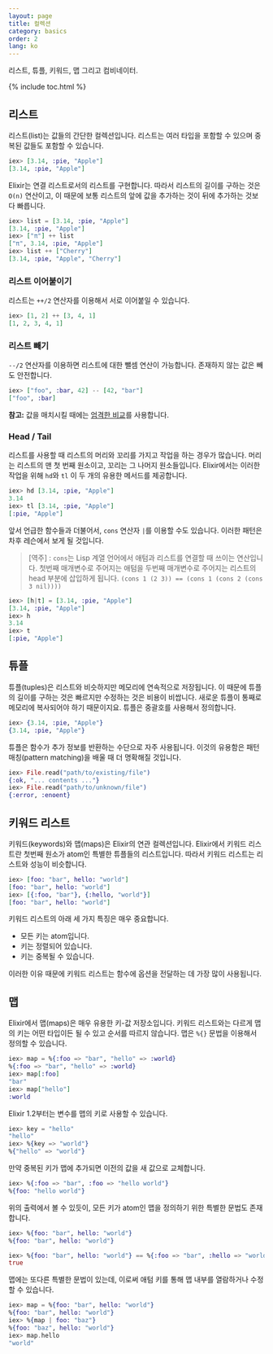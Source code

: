 ```yaml
---
layout: page
title: 컬렉션
category: basics
order: 2
lang: ko
---
```


리스트, 튜플, 키워드, 맵 그리고 컴비네이터.

{% include toc.html %}

## 리스트

리스트(list)는 값들의 간단한 컬렉션입니다. 리스트는 여러 타입을 포함할 수 있으며 중복된 값들도 포함할 수 있습니다.

```elixir
iex> [3.14, :pie, "Apple"]
[3.14, :pie, "Apple"]
```

Elixir는 연결 리스트로서의 리스트를 구현합니다. 따라서 리스트의 길이를 구하는 것은 `O(n)` 연산이고, 이 때문에 보통 리스트의 앞에 값을 추가하는 것이 뒤에 추가하는 것보다 빠릅니다.

```elixir
iex> list = [3.14, :pie, "Apple"]
[3.14, :pie, "Apple"]
iex> ["π"] ++ list
["π", 3.14, :pie, "Apple"]
iex> list ++ ["Cherry"]
[3.14, :pie, "Apple", "Cherry"]
```


### 리스트 이어붙이기

리스트는 `++/2` 연산자를 이용해서 서로 이어붙일 수 있습니다.

```elixir
iex> [1, 2] ++ [3, 4, 1]
[1, 2, 3, 4, 1]
```

### 리스트 빼기

`--/2` 연산자를 이용하면 리스트에 대한 뺄셈 연산이 가능합니다. 존재하지 않는 값은 빼도 안전합니다.

```elixir
iex> ["foo", :bar, 42] -- [42, "bar"]
["foo", :bar]
```

**참고:** 값을 매치시킬 때에는 [엄격한 비교](../basics/#comparison)를 사용합니다.

### Head / Tail

리스트를 사용할 때 리스트의 머리와 꼬리를 가지고 작업을 하는 경우가 많습니다. 머리는 리스트의 맨 첫 번째 원소이고, 꼬리는 그 나머지 원소들입니다. Elixir에서는 이러한 작업을 위해 `hd`와 `tl` 이 두 개의 유용한 메서드를 제공합니다.

```elixir
iex> hd [3.14, :pie, "Apple"]
3.14
iex> tl [3.14, :pie, "Apple"]
[:pie, "Apple"]
```

앞서 언급한 함수들과 더불어서, `cons` 연산자 `|`를 이용할 수도 있습니다. 이러한 패턴은 차후 레슨에서 보게 될 것입니다.

> [역주] : `cons`는 Lisp 계열 언어에서 애텀과 리스트를 연결할 때 쓰이는 연산입니다. 첫번째 매개변수로 주어지는 애텀을 두번째 매개변수로 주어지는 리스트의 head 부분에 삽입하게 됩니다. `(cons 1 (2 3)) == (cons 1 (cons 2 (cons 3 nil))))`

```elixir
iex> [h|t] = [3.14, :pie, "Apple"]
[3.14, :pie, "Apple"]
iex> h
3.14
iex> t
[:pie, "Apple"]
```

## 튜플

튜플(tuples)은 리스트와 비슷하지만 메모리에 연속적으로 저장됩니다. 이 때문에 튜플의 길이를 구하는 것은 빠르지만 수정하는 것은 비용이 비쌉니다. 새로운 튜플이 통째로 메모리에 복사되어야 하기 때문이지요. 튜플은 중괄호를 사용해서 정의합니다.

```elixir
iex> {3.14, :pie, "Apple"}
{3.14, :pie, "Apple"}
```

튜플은 함수가 추가 정보를 반환하는 수단으로 자주 사용됩니다. 이것의 유용함은 패턴 매칭(pattern matching)을 배울 때 더 명확해질 것입니다.

```elixir
iex> File.read("path/to/existing/file")
{:ok, "... contents ..."}
iex> File.read("path/to/unknown/file")
{:error, :enoent}
```

## 키워드 리스트

키워드(keywords)와 맵(maps)은 Elixir의 연관 컬렉션입니다. Elixir에서 키워드 리스트란 첫번째 원소가 atom인 특별한 튜플들의 리스트입니다. 따라서 키워드 리스트는 리스트와 성능이 비슷합니다.

```elixir
iex> [foo: "bar", hello: "world"]
[foo: "bar", hello: "world"]
iex> [{:foo, "bar"}, {:hello, "world"}]
[foo: "bar", hello: "world"]
```

키워드 리스트의 아래 세 가지 특징은 매우 중요합니다.

+ 모든 키는 atom입니다.
+ 키는 정렬되어 있습니다.
+ 키는 중복될 수 있습니다.

이러한 이유 때문에 키워드 리스트는 함수에 옵션을 전달하는 데 가장 많이 사용됩니다.

## 맵

Elixir에서 맵(maps)은 매우 유용한 키-값 저장소입니다. 키워드 리스트와는 다르게 맵의 키는 어떤 타입이든 될 수 있고 순서를 따르지 않습니다. 맵은 `%{}` 문법을 이용해서 정의할 수 있습니다.

```elixir
iex> map = %{:foo => "bar", "hello" => :world}
%{:foo => "bar", "hello" => :world}
iex> map[:foo]
"bar"
iex> map["hello"]
:world
```

Elixir 1.2부터는 변수를 맵의 키로 사용할 수 있습니다.

```elixir
iex> key = "hello"
"hello"
iex> %{key => "world"}
%{"hello" => "world"}
```

만약 중복된 키가 맵에 추가되면 이전의 값을 새 값으로 교체합니다.

```elixir
iex> %{:foo => "bar", :foo => "hello world"}
%{foo: "hello world"}
```

위의 출력에서 볼 수 있듯이, 모든 키가 atom인 맵을 정의하기 위한 특별한 문법도 존재합니다.

```elixir
iex> %{foo: "bar", hello: "world"}
%{foo: "bar", hello: "world"}

iex> %{foo: "bar", hello: "world"} == %{:foo => "bar", :hello => "world"}
true
```

맵에는 또다른 특별한 문법이 있는데, 이로써 애텀 키를 통해 맵 내부를 열람하거나 수정할 수 있습니다.

```elixir
iex> map = %{foo: "bar", hello: "world"}
%{foo: "bar", hello: "world"}
iex> %{map | foo: "baz"}
%{foo: "baz", hello: "world"}
iex> map.hello
"world"
```
